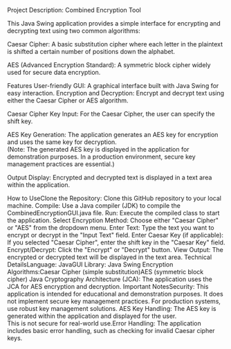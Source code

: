 Project Description: Combined Encryption Tool

This Java Swing application provides a simple interface for encrypting and decrypting text using two common algorithms:

Caesar Cipher: A basic substitution cipher where each letter in the plaintext is shifted a certain number of positions down the alphabet.

AES (Advanced Encryption Standard): A symmetric block cipher widely used for secure data encryption.

Features
User-friendly GUI: A graphical interface built with Java Swing for easy interaction.
Encryption and Decryption: Encrypt and decrypt text using either the Caesar Cipher or AES algorithm.

Caesar Cipher 
Key Input: For the Caesar Cipher, the user can specify the shift key.

AES Key Generation: The application generates an AES key for encryption and uses the same key for decryption.  
(Note:  The generated AES key is displayed in the application for demonstration purposes.  In a production environment, secure key management practices are essential.)

Output Display: Encrypted and decrypted text is displayed in a text area within the application.

How to UseClone the Repository: Clone this GitHub repository to your local machine.
Compile: Use a Java compiler (JDK) to compile the CombinedEncryptionGUI.java file.
Run: Execute the compiled class to start the application.
Select Encryption Method: Choose either "Caesar Cipher" or "AES" from the dropdown menu.
Enter Text: Type the text you want to encrypt or decrypt in the "Input Text" field.
Enter Caesar Key (if applicable): If you selected "Caesar Cipher", enter the shift key in the "Caesar Key" field.
Encrypt/Decrypt: Click the "Encrypt" or "Decrypt" button.
View Output: The encrypted or decrypted text will be displayed in the text area.
Technical DetailsLanguage: JavaGUI Library: Java Swing
Encryption Algorithms:Caesar Cipher (simple substitution)AES (symmetric block cipher)
Java Cryptography Architecture (JCA): The application uses the JCA for AES encryption and decryption.
Important NotesSecurity: This application is intended for educational and demonstration purposes. 
It does not implement secure key management practices.  For production systems, use robust key management solutions.
AES Key Handling: The AES key is generated within the application and displayed for the user.  
This is not secure for real-world use.Error Handling: The application includes basic error handling, such as checking for invalid Caesar cipher keys.


